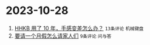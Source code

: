 # 2023-10-28

1. [HHKB 用了 10 年，手感变差怎么办？](https://www.v2ex.com/t/986182) `13条评论` `机械键盘`
1. [要请一个月假怎么请家人们](https://www.v2ex.com/t/986187) `9条评论` `问与答`
